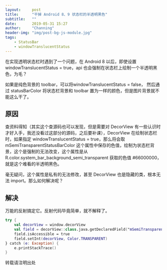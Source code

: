 ```yaml
---
layout:     post
title:      "干掉 Android 8、9 状态栏的半透明黑色"
subtitle:   ""
date:       2019-05-31 15:27
author:     "Channing"
header-img: "img/post-bg-js-module.jpg"
tags:
    - StatusBar
    - windowTranslucentStatus
---
```


在实现透明状态栏时遇到了一个问题，在 Android 8 以后，即使设置 windowTranslucentStatus = true，api 也会强制在状态栏上绘制一个半透明黑色，为毛？

如果是纯色背景的 toolbar，可以将windowTranslucentStatus = false， 然后通过 statusBarColor 将状态栏背景和 toolbar 置为一样的颜色，但是图片背景就不能这么干了。

## 原因

查资料得知（其实这个查源码也可以发现，但是需要对 DecorView 有一些认识时才好入手，我还没看过这部分的源码，之后要补课），DecorView 在绘制状态栏时，如果指定 windowTranslucentStatus = true，那么将会取 mSemiTransparentStatusBarColor 这个属性中保存的色值，绘制为状态栏背景，这个是强制的无法改变，这个属性是从 R.color.system_bar_background_semi_transparent 获取的色值 #66000000，就是这个难看的半透明黑色。

毫无疑问，这个属性是私有的无法修改，甚至 DecorView 也是隐藏的类，根本无法 import。那么如何解决呢？

## 解决

万能的反射搞定它。反射代码毕竟简单，就不解释了。

```kotlin
try {
    val decorView = window.decorView
    val field = decorView::class.java.getDeclaredField("mSemiTransparentStatusBarColor")
    field.isAccessible = true
    field.setInt(decorView, Color.TRANSPARENT)
} catch (e: Exception) {
    e.printStackTrace()
}
```

转载请注明出处
